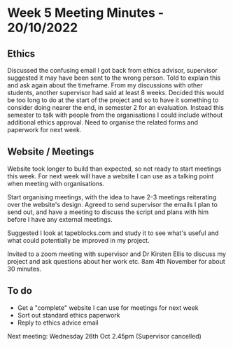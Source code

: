 # Week 5 Meeting Minutes - 20/10/2022
## Ethics
Discussed the confusing email I got back from ethics advisor, supervisor suggested it may have been sent to the wrong person. Told to explain this and ask again about the timeframe. From my discussions with other students, another supervisor had said at least 8 weeks. Decided this would be too long to do at the start of the project and so to have it something to consider doing nearer the end, in semester 2 for an evaluation. 
Instead this semester to talk with people from the organisations I could include without additional ethics approval. Need to organise the related forms and paperwork for next week. 

## Website / Meetings
Website took longer to build than expected, so not ready to start meetings this week. For next week will have a website I can use as a talking point when meeting with organisations. 

Start organising meetings, with the idea to have 2-3 meetings reiterating over the website's design. Agreed to send supervisor the emails I plan to send out, and have a meeting to discuss the script and plans with him before I have any external meetings. 

Suggested I look at tapeblocks.com and study it to see what's useful and what could potentially be improved in my project. 

Invited to a zoom meeting with supervisor and Dr Kirsten Ellis to discuss my project and ask questions about her work etc. 8am 4th November for about 30 minutes. 

## To do
* Get a "complete" website I can use for meetings for next week
* Sort out standard ethics paperwork
* Reply to ethics advice email

Next meeting: Wednesday 26th Oct 2.45pm (Supervisor cancelled)